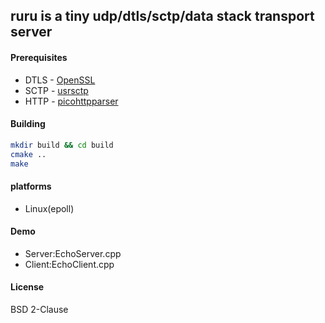 ## ruru is a tiny udp/dtls/sctp/data stack transport server

#### Prerequisites
* DTLS - [OpenSSL](https://www.openssl.org/)
* SCTP - [usrsctp](https://github.com/sctplab/usrsctp)
* HTTP - [picohttpparser](https://github.com/h2o/picohttpparser)

#### Building
```bash
mkdir build && cd build
cmake ..
make
```

#### platforms
* Linux(epoll)

#### Demo
* Server:EchoServer.cpp
* Client:EchoClient.cpp


#### License
BSD 2-Clause